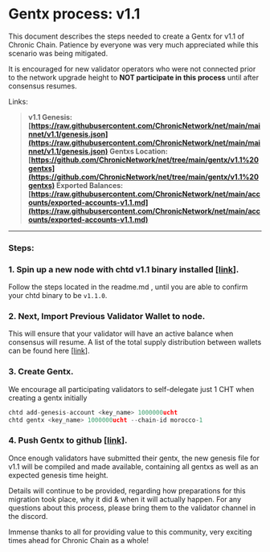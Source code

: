 # Gentx process:  v1.1

This document describes the steps needed to create a Gentx for v1.1 of Chronic Chain. Patience by everyone was very much appreciated while this scenario was being mitigated.

It is encouraged for new validator operators who were not connected prior to the network upgrade height to **NOT participate in this process** until after consensus resumes. 

Links:

> **v1.1 Genesis: [https://raw.githubusercontent.com/ChronicNetwork/net/main/mainnet/v1.1/genesis.json](https://raw.githubusercontent.com/ChronicNetwork/net/main/mainnet/v1.1/genesis.json)
Gentxs Location: [https://github.com/ChronicNetwork/net/tree/main/gentx/v1.1%20gentxs](https://github.com/ChronicNetwork/net/tree/main/gentx/v1.1%20gentxs)
Exported Balances: [https://raw.githubusercontent.com/ChronicNetwork/net/main/accounts/exported-accounts-v1.1.md](https://raw.githubusercontent.com/ChronicNetwork/net/main/accounts/exported-accounts-v1.1.md)**
> 

****

### Steps:

### 1. Spin up a new node with chtd v1.1 binary installed [[link](https://github.com/ChronicNetwork/cht)].

Follow the steps located in the readme.md , until you are able to confirm your chtd binary to be `v1.1.0`.

### 2. Next, Import Previous Validator Wallet to node.

This will ensure that your validator will have an active balance when consensus will resume. 
A list of the total supply distribution between wallets can be found here [[link](https://raw.githubusercontent.com/ChronicNetwork/net/main/accounts/exported-accounts-v1.1.md)].

### 3. Create Gentx.

We encourage all participating validators to self-delegate just 1 CHT when creating a gentx initially

```jsx
chtd add-genesis-account <key_name> 1000000ucht
chtd gentx <key_name> 1000000ucht --chain-id morocco-1

```

### 4. Push Gentx to github [[link](https://github.com/ChronicNetwork/net/tree/main/gentx/v1.1%20gentxs)].

Once enough validators have submitted their gentx, the new genesis file for v1.1 will be compiled and made available, containing all gentxs as well as an expected genesis time height.

Details will continue to be provided, regarding how preparations for this migration took place, why it did & when it will actually happen. For any questions about this process, please bring them to the validator channel in the discord.

Immense thanks to all for providing value to this community, very exciting times ahead for Chronic Chain as a whole!
